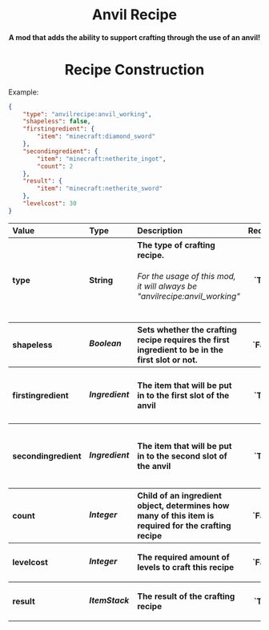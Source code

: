 <h1 align="center">Anvil Recipe</h1>
<h4 align="center">A mod that adds the ability to support crafting through the use of an anvil!</h4>

<h1 align="center">Recipe Construction</h1>

Example:
```json
{
    "type": "anvilrecipe:anvil_working",
    "shapeless": false,
    "firstingredient": {
        "item": "minecraft:diamond_sword"
    },
    "secondingredient": {
        "item": "minecraft:netherite_ingot",
        "count": 2
    },
    "result": {
        "item": "minecraft:netherite_sword"
    },
    "levelcost": 30
}
```
<table>
    <tbody>
        <tr>
            <th align="left">Value</th>
            <th align="left">Type</th>
            <th align="left">Description</th>
            <th align="center">Required</th>
            <th align="center">Default</th>
            <th align="center">Example</th>
        </tr>
        <tr>
            <th align="left">type</th>
            <th align="left"></h5>String</h5></th>
            <th align="left">The type of crafting recipe.<h6>For the usage of this mod, it will always be "anvilrecipe:anvil_working"</h6></th>
            <th align="center">`True`</th>
            <th align="center"></th>
            <th align="center">"anvilrecipe:anvil_working"</th>
        </tr>
        <tr>
            <th align="left">shapeless</th>
            <th align="left"><h5>Boolean</h5></th>
            <th align="left">Sets whether the crafting recipe requires the first ingredient to be in the first slot or not.</th>
            <th align="center">`False`</th>
            <th align="center">true</th>
            <th align="center">false</th>
        </tr>
        <tr>
            <th align="left">firstingredient</th>
            <th align="left"><h5>Ingredient</h5></th>
            <th align="left">The item that will be put in to the first slot of the anvil</th>
            <th align="center">`True`</th>
            <th align="center"></th>
            <th align="left">
                <h6>
<pre lang=json>
"firstingredient": {
    "item": "minecraft:diamond_sword"
}
</pre>
                </h6>
            </th>
        </tr>
        <tr>
            <th align="left">secondingredient</th>
            <th align="left"><h5>Ingredient</h5></th>
            <th align="left">The item that will be put in to the second slot of the anvil</th>
            <th align="center">`True`</th>
            <th align="center"></th>
            <th align="left">
                <h6>
<pre lang=json>
"secondingredient": {
    "item": "minecraft:netherite_ingot",
    "count": 2
}
</pre>
                </h6>
            </th>
        </tr>
        <tr>
            <th align="left">count</th>
            <th align="left"><h5>Integer</h5></th>
            <th align="left">Child of an ingredient object, determines how many of this item is required for the crafting recipe</th>
            <th align="center">`False`</th>
            <th align="center">1</th>
            <th align="center">2</th>
        </tr>
        <tr>
            <th align="left">levelcost</th>
            <th align="left"><h5>Integer</h5></th>
            <th align="left">The required amount of levels to craft this recipe</th>
            <th align="center">`False`</th>
            <th align="center">0</th>
            <th align="center">30</th>
        </tr>
        <tr>
            <th align="left">result</th>
            <th align="left"><h5>ItemStack</h5></th>
            <th align="left">The result of the crafting recipe</th>
            <th align="center">`True`</th>
            <th align="center"></th>
            <th align="center">"minecraft:netherite_sword"</th>
        </tr>
    </tbody>
</table>